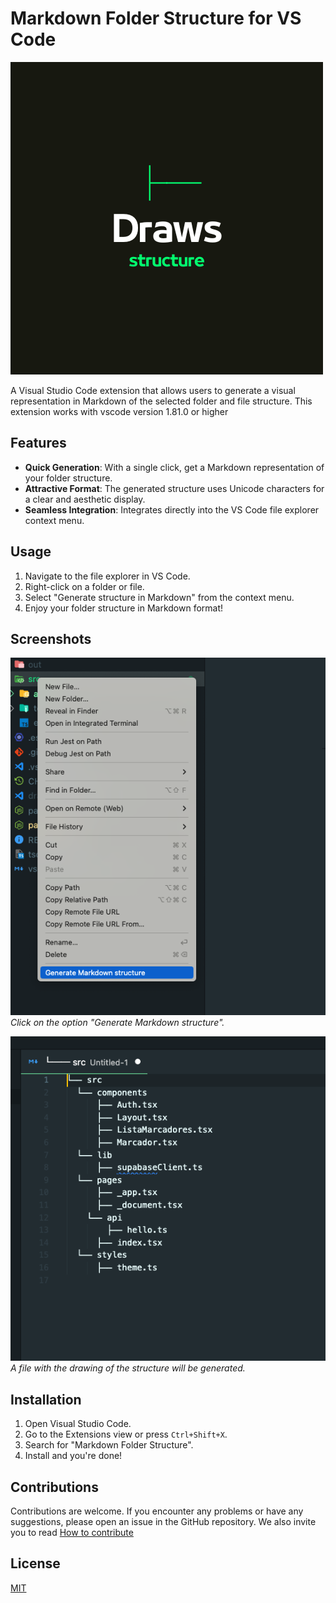 # Markdown Folder Structure for VS Code

![Extension Banner or Logo](./src/assets/drawstructurelogo.png)

A Visual Studio Code extension that allows users to generate a visual representation in Markdown of the selected folder and file structure.
This extension works with vscode version 1.81.0 or higher

## Features

- **Quick Generation**: With a single click, get a Markdown representation of your folder structure.
- **Attractive Format**: The generated structure uses Unicode characters for a clear and aesthetic display.
- **Seamless Integration**: Integrates directly into the VS Code file explorer context menu.

## Usage

1. Navigate to the file explorer in VS Code.
2. Right-click on a folder or file.
3. Select "Generate structure in Markdown" from the context menu.
4. Enjoy your folder structure in Markdown format!

## Screenshots

![Basic Usage](./src/assets/screen01.png)
_Click on the option "Generate Markdown structure"._

![Another Feature](./src/assets/screen02.png)
_A file with the drawing of the structure will be generated._

## Installation

1. Open Visual Studio Code.
2. Go to the Extensions view or press `Ctrl+Shift+X`.
3. Search for "Markdown Folder Structure".
4. Install and you're done!

## Contributions

Contributions are welcome. If you encounter any problems or have any suggestions, please open an issue in the GitHub repository. We also invite you to read [How to contribute](./CONTRIBUTING.md)

## License

[MIT](./LICENSE.md)
